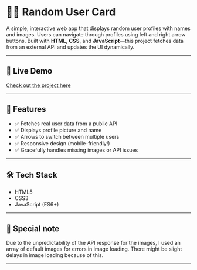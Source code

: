 # 🧑‍💻 Random User Card

A simple, interactive web app that displays random user profiles with names and images. Users can navigate through profiles using left and right arrow buttons. Built with **HTML**, **CSS**, and **JavaScript**—this project fetches data from an external API and updates the UI dynamically.

---

## 🚀 Live Demo

[Check out the project here](https://web-card-one.vercel.app/) 

---

## 📸 Features

- ✅ Fetches real user data from a public API  
- ✅ Displays profile picture and name  
- ✅ Arrows to switch between multiple users  
- ✅ Responsive design (mobile-friendly!)  
- ✅ Gracefully handles missing images or API issues  

---

## 🛠 Tech Stack

- HTML5  
- CSS3  
- JavaScript (ES6+)  

---

## 🧠 Special note

Due to the unpredictability of the API response for the images, I used an array of default images for errors in image loading. There might be slight delays in image loading because of this.

---


